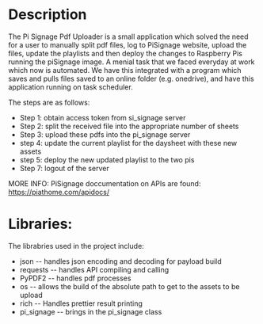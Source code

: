 # Description
The Pi Signage Pdf Uploader is a small application which solved the need for a user to manually split pdf files, log to PiSignage website, upload the files, 
update the playlists and then deploy the changes to Raspberry Pis running the piSignage image. A menial task that we faced everyday at work which now is automated.
We have this integrated with a program which saves and pulls files saved to an online folder (e.g. onedrive), and have this application running on task scheduler.

The steps are as follows:
* Step 1: obtain access token from si_signage server
* Step 2: split the received file into the appropriate number of sheets
* Step 3: upload these pdfs into the pi_signage server
* step 4: update the current playlist for the daysheet with these new assets
* step 5: deploy the new updated playlist to the two pis
* Step 7: logout of the server

 MORE INFO: PiSignage doccumentation on APIs are found: https://piathome.com/apidocs/ 

# Libraries:
The librabries used in the project include:
* json -- handles json encoding and decoding for payload build
* requests -- handles API compiling and calling
* PyPDF2 -- handles pdf processes
* os -- allows the build of the absolute path to get to the assets to be upload
* rich -- Handles prettier result printing
* pi_signage -- brings in the pi_signage class

